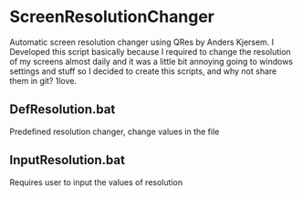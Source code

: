 # ScreenResolutionChanger

Automatic screen resolution changer using QRes by Anders Kjersem. I Developed this script basically because I required to change the resolution of my screens almost daily and it was a little bit annoying going to windows settings and stuff so I decided to create this scripts, and why not share them in git? 1love.

## DefResolution.bat
Predefined resolution changer, change values in the file
## InputResolution.bat
Requires user to input the values of resolution
